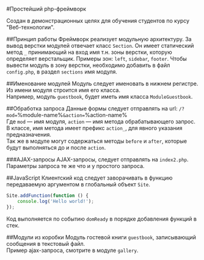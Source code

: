 #Простейший php-фреймворк

Создан в демонстрационных целях для обучения студентов по курсу "Веб-технологии".

##Принцип работы
Фреймворк реализует модульную архитектуру.
За вывод верстки модулей отвечает класс ```Section```. Он имеет статический метод ```_``` принимающий на вход имя т.н. зоны верстки, которую определяет верстальщик. Примеры зон: ```left```, ```sidebar```, ```footer```. Чтобы вывести модуль в зону верстки, необходимо добавить в файл ```config.php```, в раздел ```sections``` имя модуля.

##Именование модулей
Модуль следует именовать в нижнем регистре. Из имени модуля строится имя его класса.<br>
Например, модуль ```guestbook```, будет иметь имя класса ```ModuleGuestbook```.

##Обработка запроса
Данные формы следует отправлять на url: ```/?mod=```%module-name%```&action=```%action-name%<br>
Где ```mod``` &mdash; имя модуля, ```action``` &mdash; имя метода обрабатывающего запрос.<br>
В классе, имя метода имеет префикс ```action_```, для явного указания предназначения.<br>
Так же в модуле могут содержаться методы ```before``` и ```after```, которые будут выполняться до и после ```action```.

###AJAX-запросы
AJAX-запросы, следует отправлять на ```index2.php```. Параметры запроса те же что и у простого запроса.

##JavaScript
Клиентский код следует заворачивать в функцию передаваемую аргументом в глобальный объект ```Site```.<br>
```javascript
Site.addFunction(function () {
    console.log('Hello world!');
});
```
Код выполняется по событию ```domReady``` в порядке добавления функций в стек.

##Модули из коробки
Модуль гостевой книги ```guestbook```, записывающий сообщения в текстовый файл.<br>
Пример ajax-запроса, смотрите в модуле ```gallery```.
